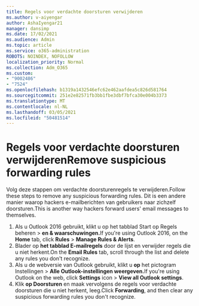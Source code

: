 ```yaml
---
title: Regels voor verdachte doorsturen verwijderen
ms.author: v-aiyengar
author: AshaIyengar21
manager: dansimp
ms.date: 17/02/2021
ms.audience: Admin
ms.topic: article
ms.service: o365-administration
ROBOTS: NOINDEX, NOFOLLOW
localization_priority: Normal
ms.collection: Adm_O365
ms.custom:
- "9002486"
- "7524"
ms.openlocfilehash: b1319a1432546efc62e462aafdea5c826d581764
ms.sourcegitcommit: 251e2e82571fb3bb1fbe3dbf7bfca30e004b3373
ms.translationtype: MT
ms.contentlocale: nl-NL
ms.lasthandoff: 03/05/2021
ms.locfileid: "50481514"
---
```

# <a name="remove-suspicious-forwarding-rules"></a><span data-ttu-id="f8dff-102">Regels voor verdachte doorsturen verwijderen</span><span class="sxs-lookup"><span data-stu-id="f8dff-102">Remove suspicious forwarding rules</span></span>

<span data-ttu-id="f8dff-103">Volg deze stappen om verdachte doorsturenregels te verwijderen.</span><span class="sxs-lookup"><span data-stu-id="f8dff-103">Follow these steps to remove any suspicious forwarding rules.</span></span> <span data-ttu-id="f8dff-104">Dit is een andere manier waarop hackers e-mailberichten van gebruikers naar zichzelf doorsturen.</span><span class="sxs-lookup"><span data-stu-id="f8dff-104">This is another way hackers forward users' email messages to themselves.</span></span>

1. <span data-ttu-id="f8dff-105">Als u Outlook 2016 gebruikt,  klikt u op het tabblad Start op Regels beheren  >  **en & waarschuwingen.**</span><span class="sxs-lookup"><span data-stu-id="f8dff-105">If you're using Outlook 2016, on the **Home** tab, click **Rules** > **Manage Rules & Alerts**.</span></span> 
1. <span data-ttu-id="f8dff-106">Blader op **het tabblad E-mailregels** door de lijst en verwijder regels die u niet herkent.</span><span class="sxs-lookup"><span data-stu-id="f8dff-106">On the **Email Rules** tab, scroll through the list and delete any rules you don't recognize.</span></span>
1. <span data-ttu-id="f8dff-107">Als u de webversie van Outlook gebruikt, klikt u **op** het pictogram Instellingen > **Alle Outlook-instellingen weergeven.**</span><span class="sxs-lookup"><span data-stu-id="f8dff-107">If you're using Outlook on the web, click **Settings** icon > **View all Outlook settings**.</span></span>
1. <span data-ttu-id="f8dff-108">Klik **op Doorsturen** en maak vervolgens de regels voor verdachte doorsturen die u niet herkent, leeg.</span><span class="sxs-lookup"><span data-stu-id="f8dff-108">Click **Forwarding**, and then clear any suspicious forwarding rules you don't recognize.</span></span>
